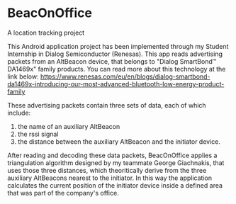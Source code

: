 # BeacOnOffice
A location tracking project

This Android application project has been implemented through my Student Internship in Dialog Semiconductor (Renesas).
This app reads advertising packets from an AltBeacon device, that belongs to "Dialog SmartBond™ DA1469x" family products. 
You can read more about this technology at the link below:
https://www.renesas.com/eu/en/blogs/dialog-smartbond-da1469x-introducing-our-most-advanced-bluetooth-low-energy-product-family

These advertising packets contain three sets of data, each of which include:
1) the name of an auxiliary AltBeacon
2) the rssi signal
3) the distance between the auxiliary AltBeacon and the initiator device.

After reading and decoding these data packets, BeacOnOffice applies a triangulation algorithm designed by my teammate George Giachnakis,
that uses those three distances, which theoritically derive from the three auxiliary AltBeacons nearest to the initiator.
In this way the application calculates the current position of the initiator device inside a defined area that was part of
the company's office.
